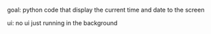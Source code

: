goal: python code that display the current time and date to the screen

ui: no ui just running in the background
